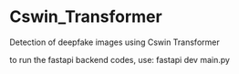 # Cswin_Transformer
Detection of deepfake images using Cswin Transformer

to run the fastapi backend codes, use:
fastapi dev main.py
